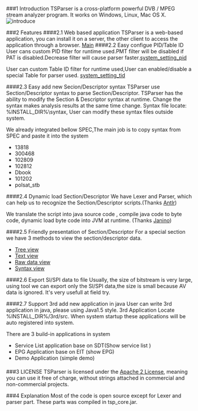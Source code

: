
###1 Introduction
TSParser is a cross-platform powerful DVB / MPEG stream analyzer program.
It works on Windows, Linux, Mac OS X.
![introduce](https://cloud.githubusercontent.com/assets/8717254/6841219/94298906-d3c1-11e4-9fcb-225089ada675.png)


###2 Features
####2.1 Web based application
TSParser is a web-based application, you can install it on a server, the other client to access the application through a browser. [Main](https://cloud.githubusercontent.com/assets/8717254/6841100/dc949af2-d3bf-11e4-9f97-6208ba18921a.png)
####2.2 Easy configue PID/Table ID
User cans custom PID filter for runtime used.PMT filter will be disabled if PAT is disabled.Decrease filter will cause parser faster.[system_setting_pid](https://cloud.githubusercontent.com/assets/8717254/6841193/144da38e-d3c1-11e4-8c6b-685dad7f58de.png)

User can custom Table ID filter for runtime used,User can enabled/disable a special Table for parser used.
[system_setting_tid](https://cloud.githubusercontent.com/assets/8717254/6841213/61f5b6a8-d3c1-11e4-9db0-484645f1c764.png)

####2.3 Easy add new Secion/Descriptor syntax
TSParser use Section/Descriptor syntax to parse Section/Descriptor.
TSParser has the ability to modify the Section & Descriptor syntax at runtime.
Change the syntax makes analysis results at the same time change.
Syntax file locate: %INSTALL_DIR%\syntax, User can modify these syntax files outside system.

We already integrated bellow SPEC,The main job is to copy syntax from SPEC and paste it into the system
  * 13818
  * 300468
  * 102809
  * 102812
  * Dbook
  * 101202
  * polsat_stb


####2.4 Dynamic load Section/Descriptor 
We have Lexer and Parser, which can help us to recognize the Section/Descriptor scripts.(Thanks [Antlr](http://www.antlr.org/))

We translate the script into java source code , compile java code to byte code, dynamic load byte code into JVM at runtime. (Thanks [Janino](http://docs.codehaus.org/display/JANINO/Home))

####2.5 Friendly presentation of Section/Descriptor 
For a special section we have 3 methods to view the section/descriptor data.
* [Tree view](https://cloud.githubusercontent.com/assets/8717254/6841486/65445c56-d3c6-11e4-99a0-d1c01e6e5db5.png)
* [Text view](https://cloud.githubusercontent.com/assets/8717254/6841499/98f1e276-d3c6-11e4-9010-7c1e4e81f169.png)
* [Raw data view](https://cloud.githubusercontent.com/assets/8717254/6841507/b7a141c6-d3c6-11e4-9eb3-342c54311e31.png)
* [Syntax view](https://cloud.githubusercontent.com/assets/8717254/6841517/d6a27572-d3c6-11e4-90a4-688382fda603.png)


####2.6 Export SI/SPI data to file
Usually, the size of bitstream is very large, using tool we can export only the SI/SPI data,the size is small because AV data is ignored. It's very usefull at field try.

####2.7 Support 3rd add new application in java 
User can write 3rd application in java, please using Java1.5 style. 3rd Application Locate %INSTALL_DIR%/3rd/src. When system startup these applications will be auto registered into system. 

There are 3 build-in applications in system
* Service List application base on SDT(Show service list )
* EPG Application base on EIT (show EPG)
* Demo Application (simple demo)


####  


###3 LICENSE
TSParser is licensed under the [Apache 2 License](http://www.apache.org/licenses/LICENSE-2.0.html), meaning you
can use it free of charge, without strings attached in commercial and non-commercial projects. 

###4 Explanation
Most of the code is open source except for Lexer and parser part.
These parts was compiled in tsp_core.jar.



